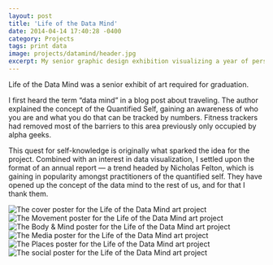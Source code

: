 ```yaml
---
layout: post
title: 'Life of the Data Mind'
date: 2014-04-14 17:40:28 -0400
category: Projects
tags: print data
image: projects/datamind/header.jpg
excerpt: My senior graphic design exhibition visualizing a year of personal data.
---
```


Life of the Data Mind was a senior exhibit of art required for graduation.

I first heard the term “data mind” in a blog post about traveling. The author explained the concept of the Quantified Self, gaining an awareness of who you are and what you do that can be tracked by numbers. Fitness trackers had removed most of the barriers to this area previously only occupied by alpha geeks.

This quest for self-knowledge is originally what sparked the idea for the project. Combined with an interest in data visualization, I settled upon the format of an annual report — a trend headed by Nicholas Felton, which is gaining in popularity amongst practitioners of the quantified self. They have opened up the concept of the data mind to the rest of us, and for that I thank them.

<div class="full-container gallery">
<img src="/assets/images/projects/datamind/SeniorShow_1.jpg" alt="The cover poster for the Life of the Data Mind art project"/>
<img src="/assets/images/projects/datamind/SeniorShow_2.jpg" alt="The Movement poster for the Life of the Data Mind art project"/>
<img src="/assets/images/projects/datamind/SeniorShow_3.jpg" alt="The Body & Mind poster for the Life of the Data Mind art project"/>
<img src="/assets/images/projects/datamind/SeniorShow_4.jpg" alt="The Media poster for the Life of the Data Mind art project"/>
<img src="/assets/images/projects/datamind/SeniorShow_5.jpg" alt="The Places poster for the Life of the Data Mind art project"/>
<img src="/assets/images/projects/datamind/SeniorShow_6.jpg" alt="The social poster for the Life of the Data Mind art project"/>
</div>
